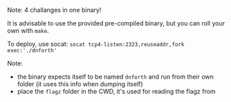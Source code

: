 Note: 4 challanges in one binary!

It is advisable to use the provided pre-compiled binary, but you can roll your own with `make`.


To deploy, use socat:
`socat tcp4-listen:2323,reuseaddr,fork exec:'./dnforth'`

Note:
- the binary expects itself to be named `dnforth` and run from their own folder (it uses this info when dumping itself)
- place the `flagz` folder in the CWD, it's used for reading the flagz from